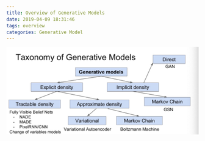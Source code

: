 ```yaml
---
title: Overview of Generative Models
date: 2019-04-09 18:31:46
tags: overview
categories: Generative Model
---
```

<!-- <img src="https://www.yanhong.me/images/gm.jpg" width="50%" height="50%"> -->

![](/images/gm.jpg)
